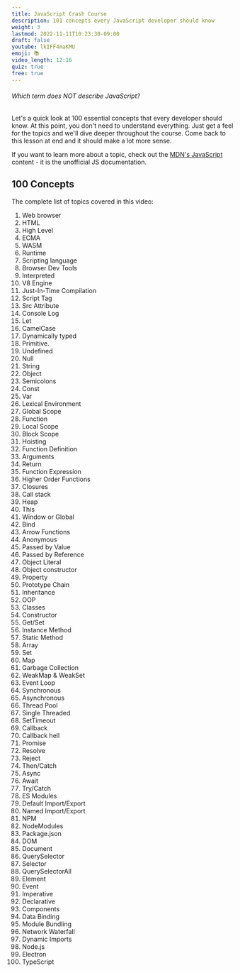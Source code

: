 ```yaml
---
title: JavaScript Crash Course
description: 101 concepts every JavaScript developer should know
weight: 3
lastmod: 2022-11-11T10:23:30-09:00
draft: false
youtube: lkIFF4maKMU
emoji: 📚
video_length: 12:16
quiz: true
free: true
---
```


<quiz-modal options="garbage-collected:intrepreted:statically-typed:fun" answer="statically-typed" prize="19">
  <h6>Which term does NOT describe JavaScript?</h6>
</quiz-modal>

Let's a quick look at 100 essential concepts that every developer should know. At this point, you don't need to understand everything. Just get a feel for the topics and we'll dive deeper throughout the course. Come back to this lesson at end and it should make a lot more sense.

If you want to learn more about a topic, check out the [MDN's JavaScript](https://developer.mozilla.org/en-US/docs/Web/JavaScript) content - it is the unofficial JS documentation.

## 100 Concepts

The complete list of topics covered in this video:

1. Web browser
1. HTML
1. High Level
1. ECMA
1. WASM
1. Runtime
1. Scripting language
1. Browser Dev Tools
1. Interpreted
1. V8 Engine
1. Just-In-Time Compilation
1. Script Tag
1. Src Attribute
1. Console Log
1. Let
1. CamelCase
1. Dynamically typed
1. Primitive.
1. Undefined
1. Null
1. String
1. Object
1. Semicolons
1. Const
1. Var
1. Lexical Environment
1. Global Scope
1. Function
1. Local Scope
1. Block Scope
1. Hoisting
1. Function Definition
1. Arguments
1. Return
1. Function Expression
1. Higher Order Functions
1. Closures
1. Call stack
1. Heap
1. This
1. Window or Global
1. Bind
1. Arrow Functions
1. Anonymous
1. Passed by Value
1. Passed by Reference
1. Object Literal
1. Object constructor
1. Property
1. Prototype Chain
1. Inheritance
1. OOP
1. Classes
1. Constructor
1. Get/Set
1. Instance Method
1. Static Method
1. Array
1. Set
1. Map
1. Garbage Collection
1. WeakMap & WeakSet
1. Event Loop
1. Synchronous
1. Asynchronous
1. Thread Pool
1. Single Threaded
1. SetTimeout
1. Callback
1. Callback hell
1. Promise
1. Resolve
1. Reject
1. Then/Catch
1. Async
1. Await
1. Try/Catch
1. ES Modules
1. Default Import/Export
1. Named Import/Export
1. NPM
1. NodeModules
1. Package.json
1. DOM
1. Document
1. QuerySelector
1. Selector
1. QuerySelectorAll
1. Element
1. Event
1. Imperative
1. Declarative
1. Components
1. Data Binding
1. Module Bundling
1. Network Waterfall
1. Dynamic Imports
1. Node.js
1. Electron
1. TypeScript
